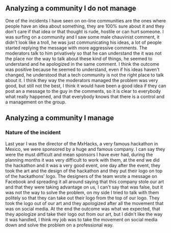 ## Analyzing a community I do not manage 

One of the incidents I have seen on on-line communities are the ones where people 
have an idea about something, they are 100% sure about it and they don't care if that 
idea or that thought is rude, hostile or can hurt someone.
I was surfing on a community and I saw some male chauvinist comment, it didn't look 
like a troll, he was just communicating his ideas, a lot of people started replying 
the message with more aggressive comments. The moderators talk to him privatively
so that he can understand the it was not the place nor the way to talk about these 
kind of things, he seemed to understand and he apologized in the same comment.
I think the outcome was positive because he seemed to understand, even if his 
ideas haven't changed, he understood that a tech community is not the right 
place to talk about it.
I think they way the moderators managed the problem was very good, but still not 
the best, I think it would have been a good idea if they can post an a message 
to the guy in the comments, so it is clear to everybody what really happened, and 
that everybody knows that there is a control and a management on the group.

## Analyzing a community I manage

### Nature of the incident 

Last year I was the director of the MxHacks, a very famous hackathon in Mexico, 
we were sponsored by a huge and famous company. I can say they were the must 
difficult and mean sponsors I have ever had, during the planning months it was 
very difficult to work with them, at the end we did the hackathon and it was a 
very good event, one day after the event, they took the art and the design of 
the hackathon and they put their logo on top of the hackathons' logo. 
The designers of the team wrote a message on Facebook and spreading it all around 
saying that this company stole our art and that they were taking advantage on us, 
I can't say that was false, but it was not the way to solve the problem, on my 
side I tried to talk with them politely so that they can take out their logo 
from the top of our logo.
They took the logo out of our art and they apologized after all the movement 
that was on social media. At the end the outcome was what we expected, that they 
apologize and take their logo out from our art, but I didn't like the way it was
handled, I think my job was to take the movement on social media down and solve 
the problem on a professional way. 
